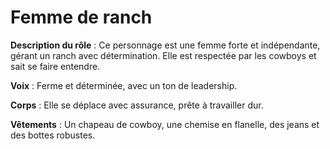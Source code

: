 # Femme de ranch

**Description du rôle** : Ce personnage est une femme forte et indépendante, gérant un ranch avec détermination. Elle est respectée par les cowboys et sait se faire entendre.

**Voix** : Ferme et déterminée, avec un ton de leadership.

**Corps** : Elle se déplace avec assurance, prête à travailler dur.

**Vêtements** : Un chapeau de cowboy, une chemise en flanelle, des jeans et des bottes robustes.
